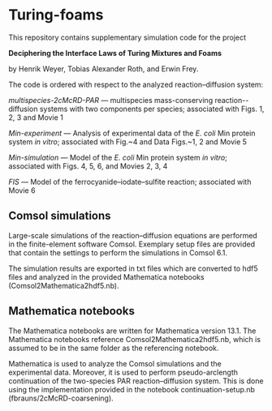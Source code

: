 # Turing-foams

This repository contains supplementary simulation code for the project

**Deciphering the Interface Laws of Turing Mixtures and Foams**

by Henrik Weyer, Tobias Alexander Roth, and Erwin Frey.

The code is ordered with respect to the analyzed reaction&ndash;diffusion system:

_multispecies-2cMcRD-PAR_ &mdash; multispecies mass-conserving reaction--diffusion systems with two components per species; associated with Figs. 1, 2, 3 and Movie 1

_Min-experiment_ &mdash; Analysis of experimental data of the _E. coli_ Min protein system _in vitro_; associated with Fig.~4 and Data Figs.~1, 2 and Movie 5

_Min-simulation_ &mdash; Model of the _E. coli_ Min protein system _in vitro_; associated with Figs. 4, 5, 6, and Movies 2, 3, 4

_FIS_ &mdash; Model of the ferrocyanide&ndash;iodate&ndash;sulfite reaction; associated with Movie 6

## Comsol simulations
Large-scale simulations of the reaction&ndash;diffusion equations are performed in the finite-element software Comsol. Exemplary setup files are provided that contain the settings to perform the simulations in Comsol 6.1.

The simulation results are exported in txt files which are converted to hdf5 files and analyzed in the provided Mathematica notebooks (Comsol2Mathematica2hdf5.nb).

## Mathematica notebooks
The Mathematica notebooks are written for Mathematica version 13.1.
The Mathematica notebooks reference Comsol2Mathematica2hdf5.nb, which is assumed to be in the same folder as the referencing notebook.

Mathematica is used to analyze the Comsol simulations and the experimental data.
Moreover, it is used to perform pseudo-arclength continuation of the two-species PAR reaction&ndash;diffusion system. This is done using the implementation provided in the notebook continuation-setup.nb (fbrauns/2cMcRD-coarsening).
